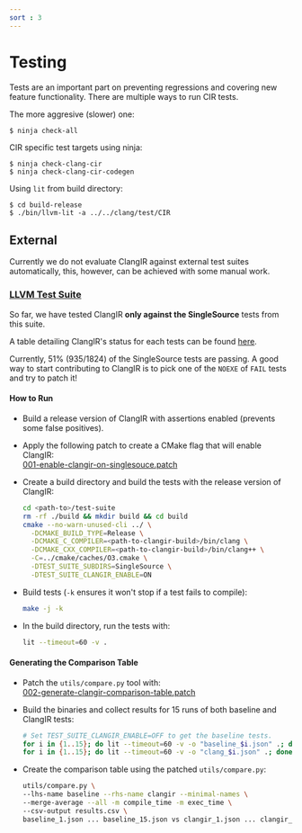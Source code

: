 ```yaml
---
sort : 3
---
```


# Testing

Tests are an important part on preventing regressions and covering new feature
functionality. There are multiple ways to run CIR tests.

The more aggresive (slower) one:
```
$ ninja check-all
```

CIR specific test targets using ninja:
```
$ ninja check-clang-cir
$ ninja check-clang-cir-codegen
```

Using `lit` from build directory:

```
$ cd build-release
$ ./bin/llvm-lit -a ../../clang/test/CIR
```

## External

Currently we do not evaluate ClangIR against external test suites automatically, this, however, can be achieved with some manual work.

### [LLVM Test Suite](https://github.com/llvm/llvm-test-suite)

So far, we have tested ClangIR **only against the SingleSource** tests from this suite.

A table detailing ClangIR's status for each tests can be found [here](../Standalone/single-source-tests-table.md).

Currently, 51% (935/1824) of the SingleSource tests are passing. A good way to start contributing to ClangIR is to pick one of the `NOEXE` of `FAIL` tests and try to patch it!

#### How to Run

* Build a release version of ClangIR with assertions enabled (prevents some false positives).
* Apply the following patch to create a CMake flag that will enable ClangIR: \
  [001-enable-clangir-on-singlesouce.patch](../Files/001-enable-clangir-on-singlesouce.patch)

* Create a build directory and build the tests with the release version of ClangIR:
  ```bash
  cd <path-to>/test-suite
  rm -rf ./build && mkdir build && cd build
  cmake --no-warn-unused-cli ../ \
    -DCMAKE_BUILD_TYPE=Release \
    -DCMAKE_C_COMPILER=<path-to-clangir-build>/bin/clang \
    -DCMAKE_CXX_COMPILER=<path-to-clangir-build>/bin/clang++ \
    -C=../cmake/caches/O3.cmake \
    -DTEST_SUITE_SUBDIRS=SingleSource \
    -DTEST_SUITE_CLANGIR_ENABLE=ON
  ```

* Build tests (`-k` ensures it won't stop if a test fails to compile):
  ```bash
  make -j -k
  ```

* In the build directory, run the tests with:
  ```bash
  lit --timeout=60 -v .
  ```

#### Generating the Comparison Table

* Patch the `utils/compare.py` tool with:\
[002-generate-clangir-comparison-table.patch](../Files/002-generate-clangir-comparison-table.patch)

* Build the binaries and collect results for 15 runs of both baseline and ClangIR tests:
    ```bash
    # Set TEST_SUITE_CLANGIR_ENABLE=OFF to get the baseline tests.
    for i in {1..15}; do lit --timeout=60 -v -o "baseline_$i.json" .; done;
    for i in {1..15}; do lit --timeout=60 -v -o "clang_$i.json" .; done;
    ```

* Create the comparison table using the patched `utils/compare.py`:
  ```bash
  utils/compare.py \
  --lhs-name baseline --rhs-name clangir --minimal-names \
  --merge-average --all -m compile_time -m exec_time \
  --csv-output results.csv \
  baseline_1.json ... baseline_15.json vs clangir_1.json ... clangir_15.json
  ```
